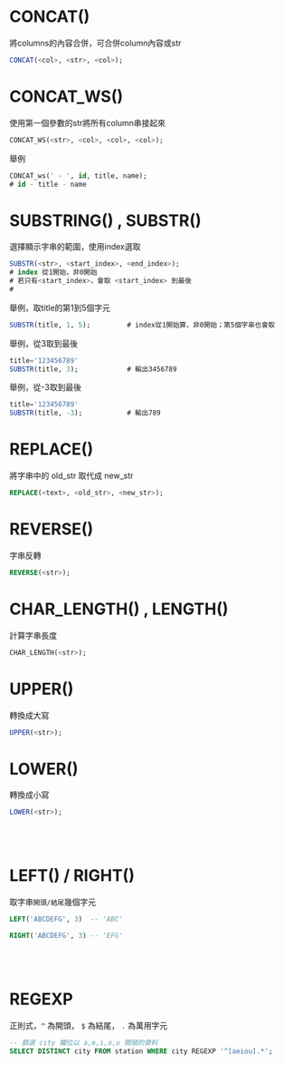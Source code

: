 # CONCAT()
將columns的內容合併，可合併column內容或str
```sql
CONCAT(<col>, <str>, <col>);
```

# CONCAT_WS()
使用第一個參數的str將所有column串接起來
```sql
CONCAT_WS(<str>, <col>, <col>, <col>);
```
舉例
```sql
CONCAT_ws(' - ', id, title, name);   
# id - title - name
```

# SUBSTRING() , SUBSTR()
選擇顯示字串的範圍，使用index選取
```sql
SUBSTR(<str>, <start_index>, <end_index>);
# index 從1開始，非0開始
# 若只有<start_index>，會取 <start_index> 到最後
# 
```
舉例，取title的第1到5個字元
```sql
SUBSTR(title, 1, 5);         # index從1開始算，非0開始；第5個字串也會取
```
舉例，從3取到最後
```sql
title='123456789'
SUBSTR(title, 3);            # 輸出3456789
```
舉例，從-3取到最後
```sql
title='123456789'
SUBSTR(title, -3);           # 輸出789
```

# REPLACE()
將字串中的 old_str 取代成 new_str
```sql
REPLACE(<text>, <old_str>, <new_str>);
```

# REVERSE()
字串反轉
```sql
REVERSE(<str>);
```

# CHAR_LENGTH() , LENGTH()
計算字串長度
```sql
CHAR_LENGTH(<str>);
```
# UPPER()
轉換成大寫
```sql
UPPER(<str>);
```

# LOWER()
轉換成小寫
```sql
LOWER(<str>);
```

<br/>

<br/>

# LEFT() / RIGHT()
取字串`開頭/結尾`幾個字元
```sql
LEFT('ABCDEFG', 3)  -- 'ABC'

RIGHT('ABCDEFG', 3) -- 'EFG'
```

<br/>

<br/>

# REGEXP 
正則式，`^` 為開頭， `$` 為結尾， `.` 為萬用字元
```sql
-- 篩選 city 欄位以 a,e,i,o,u 開頭的資料
SELECT DISTINCT city FROM station WHERE city REGEXP '^[aeiou].*';
```